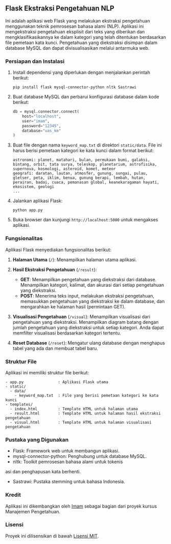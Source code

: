 ## Flask Ekstraksi Pengetahuan NLP

Ini adalah aplikasi web Flask yang melakukan ekstraksi pengetahuan menggunakan teknik pemrosesan bahasa alami (NLP). Aplikasi ini mengekstraksi pengetahuan eksplisit dari teks yang diberikan dan mengklasifikasikannya ke dalam kategori yang telah ditentukan berdasarkan file pemetaan kata kunci. Pengetahuan yang diekstraksi disimpan dalam database MySQL dan dapat divisualisasikan melalui antarmuka web.

### Persiapan dan Instalasi

1. Install dependensi yang diperlukan dengan menjalankan perintah berikut:
   ```
   pip install flask mysql-connector-python nltk Sastrawi
   ```

2. Buat database MySQL dan perbarui konfigurasi database dalam kode berikut:
   ```python
   db = mysql.connector.connect(
       host="localhost",
       user="imam",
       password="12345",
       database="uas_km"
   )
   ```

3. Buat file dengan nama `keyword_map.txt` di direktori `static/data`. File ini harus berisi pemetaan kategori ke kata kunci dalam format berikut:
   ```
   astronomi: planet, matahari, bulan, permukaan bumi, galaksi, bintang, orbit, tata surya, teleskop, planetarium, astrofisika, supernova, kosmologi, asteroid, komet, meteor
   geografi: daratan, lautan, atmosfer, gunung, sungai, pulau, gletser, peta, iklim, benua, gunung berapi, lembah, hutan, perairan, badai, cuaca, pemanasan global, keanekaragaman hayati, ekosistem, geologi
   ...
   ```

4. Jalankan aplikasi Flask:
   ```
   python app.py
   ```

5. Buka browser dan kunjungi `http://localhost:5000` untuk mengakses aplikasi.

### Fungsionalitas

Aplikasi Flask menyediakan fungsionalitas berikut:

1. **Halaman Utama** (`/`): Menampilkan halaman utama aplikasi.

2. **Hasil Ekstraksi Pengetahuan** (`/result`):
   - **GET**: Menampilkan pengetahuan yang diekstraksi dari database. Menampilkan kategori, kalimat, dan akurasi dari setiap pengetahuan yang diekstraksi.
   - **POST**: Menerima teks input, melakukan ekstraksi pengetahuan, memasukkan pengetahuan yang diekstraksi ke dalam database, dan mengarahkan ke halaman hasil (permintaan GET).

3. **Visualisasi Pengetahuan** (`/visual`): Menampilkan visualisasi dari pengetahuan yang diekstraksi. Menampilkan diagram batang dengan jumlah pengetahuan yang diekstraksi untuk setiap kategori. Anda dapat memfilter visualisasi berdasarkan kategori tertentu.

4. **Reset Database** (`/reset`): Mengatur ulang database dengan menghapus tabel yang ada dan membuat tabel baru.

### Struktur File

Aplikasi ini memiliki struktur file berikut:

```
- app.py               : Aplikasi Flask utama
- static/
  - data/
    - keyword_map.txt  : File yang berisi pemetaan kategori ke kata kunci
- templates/
  - index.html         : Template HTML untuk halaman utama
  - result.html        : Template HTML untuk halaman hasil ekstraksi pengetahuan
  - visual.html        : Template HTML untuk halaman visualisasi pengetahuan
```

### Pustaka yang Digunakan

- Flask: Framework web untuk membangun aplikasi.
- mysql-connector-python: Penghubung untuk database MySQL.
- nltk: Toolkit pemrosesan bahasa alami untuk tokenis

asi dan penghapusan kata berhenti.
- Sastrawi: Pustaka stemming untuk bahasa Indonesia.

### Kredit

Aplikasi ini dikembangkan oleh [Imam](https://github.com/bukanmakmum) sebagai bagian dari proyek kursus Manajemen Pengetahuan.

### Lisensi

Proyek ini dilisensikan di bawah [Lisensi MIT](LICENSE).
